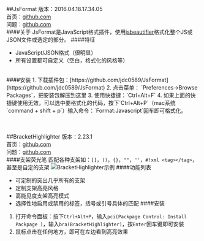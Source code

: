 ##JsFormat
版本：2016.04.18.17.34.05<br>
首页：[github.com](https://github.com/jdc0589/JsFormat)<br>
问题：[github.com](https://github.com/jdc0589/JsFormat/issues)<br>
####关于
JsFormat是JavaScript格式插件，使用[jsbeautifier](https://github.com/beautify-web/js-beautify)格式化整个JS或JSON文件或选定的部分。
####特征
- JavaScript/JSON格式（很明显）
- 所有设置都可自定义（空白，格式化的风格等）

<br>
####安装
1. 下载插件包：[https://github.com/jdc0589/JsFormat](https://github.com/jdc0589/JsFormat)
2. 点击菜单： `Preferences->Browse Packages`，把安装包解压到这里
3. 使用快捷键：`Ctrl+Alt+F`
4. 如果上面的快捷键使用无效，可以选中要格式化的代码，按下`Ctrl+Alt+P`（mac系统`command + shift + p`）输入命令：`Format:Javascript`回车即可格式化。

<br><br>
##BracketHighlighter
版本：2.23.1<br>
首页：[github.com](https://github.com/facelessuser/BracketHighlighter)<br>
问题：[github.com](https://github.com/facelessuser/BracketHighlighter/issues)<br>
####支架荧光笔
匹配各种支架如：`[]`，`()`，`{}`，`""`，`''`，`#!xml <tag></tag>`，甚至是自定的支架
![BracketHighlighter示例](https://packagecontrol.io/readmes/img/63a4973b7f8d5ad3311ea9d54e92905cbf02822a.png)
####功能列表
- 可定制的突出几乎所有的支架
- 定制支架高亮风格
- 高能见度支架高亮模式
- 选择性地启用或禁用的标签，括号或引号具体的匹配
####安装
1. 打开命令面板：按下`Ctrl+Alt+P`，输入`pci(Packpage Control: Install Packpage )`，输入`bra(BracketHighlighter)`，按`Enter`回车键即可安装
2. 鼠标点击在任何地方，即可在左边看到高亮效果
